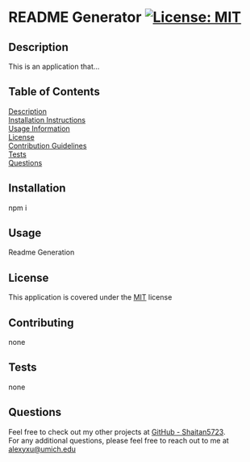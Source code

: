 # README Generator [![License: MIT](https://img.shields.io/badge/License-MIT-yellow.svg)](https://opensource.org/licenses/MIT)
## Description
  This is an application that...
## Table of Contents
  [Description](#description)<br/>
  [Installation Instructions](#installation)<br/>
  [Usage Information](#usage)<br/>
  [License](#license)<br/>
  [Contribution Guidelines](#contributing)<br/>
  [Tests](#tests)<br/>
  [Questions](#questions)<br/>
## Installation
  npm i
## Usage
  Readme Generation
## License
  This application is covered under the [MIT](https://opensource.org/licenses/MIT) license
## Contributing
  none
## Tests
  none
## Questions
  Feel free to check out my other projects at [GitHub - Shaitan5723](https://github.com/Shaitan5723).<br/>
  For any additional questions, please feel free to reach out to me at <alexyxu@umich.edu>
